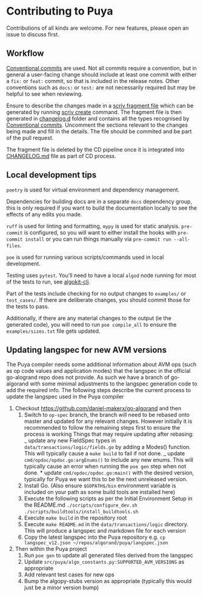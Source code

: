 # Contributing to Puya

Contributions of all kinds are welcome. For new features, please open an issue to discuss first.

## Workflow

[Conventional commits](https://www.conventionalcommits.org/en/v1.0.0/#summary) are used.
Not all commits require a convention, but in general a user-facing change should include at least
one commit with either a `fix:` or `feat:` commit, so that is included in the release notes.
Other conventions such as `docs:` or `test:` are not necessarily required but may be helpful to
see when reviewing.

Ensure to describe the changes made in a [scriv fragment file](https://scriv.readthedocs.io/en/stable/concepts.html#fragments) which can be generated by running [scriv create](https://scriv.readthedocs.io/en/stable/commands.html#scriv-create) command. The fragment file is then generated in [changelog.d](./changelog.d/) folder and contains all the types recognised by [Conventional commits](https://www.conventionalcommits.org/en/v1.0.0/#summary). Uncomment the sections relevant to the changes being made and fill in the details. The file should be commited and be part of the pull request.

The fragment file is deleted by the CD pipeline once it is integrated into [CHANGELOG.md](./CHANGELOG.md) file as part of CD process.

## Local development tips

`poetry` is used for virtual environment and dependency management.

Dependencies for building docs are in a separate `docs` dependency group, this is only required
if you want to build the documentation locally to see the effects of any edits you made.

`ruff` is used for linting and formatting, `mypy` is used for static analysis. `pre-commit` is
configured, so you will want to either install the hooks with `pre-commit install` or you can run
things manually via `pre-commit run --all-files`.

`poe` is used for running various scripts/commands used in local development.

Testing uses `pytest`. You'll need to have a local `algod` node running for most of the tests
to run, see [algokit-cli](https://github.com/algorandfoundation/algokit-cli).

Part of the tests include checking for no output changes to `examples/` or `test_cases/`. If there
are deliberate changes, you should commit those for the tests to pass.

Additionally, if there are any material changes to the output (ie the generated code), you will
need to run `poe compile_all` to ensure the `examples/sizes.txt` file gets updated.

## Updating langspec for new AVM versions

The Puya compiler needs some additional information about AVM ops (such as op code values and application modes) that the langspec in the official go-alogrand repo does not provide.
As such we have a branch of go-algorand with some minimal adjustments to the langspec generation code to add the required info.
The following steps describe the current process to update the langspec used in the Puya compiler

1. Checkout https://github.com/daniel-makerx/go-algorand and then
    1. Switch to `op-spec` branch, the branch will need to be rebased onto master and updated for any relevant changes.
       However initially it is recommended to follow the remaining steps first to ensure the process is working
       Things that may require updating after rebasing:
       _ update any new FieldSpec types in `data/transactions/logic/fields.go` by adding a Modes() function. This will typically cause a `make build` to fail if not done.
       _ update `cmd/opdoc/opdoc.go:argEnums()` to include any new enums. This will typically cause an error when running the `poe gen` step when not done. \* update `cmd/opdoc/opdoc.go:main()` with the desired version, typically for Puya we want this to be the next unreleased version.
    2. Install Go. (Also ensure `$GOPATH$/bin` environment variable is included on your path as some build tools are installed here)
    3. Execute the following scripts as per the Initial Environment Setup in the README.md
       `./scripts/configure_dev.sh`
       `./scripts/buildtools/install_buildtools.sh`
    4. Execute `make build` in the repository root
    5. Execute `make README.md` in the `data/transactions/logic` directory. This will produce a langspec and markdown file for each version
    6. Copy the latest langspec into the Puya repository e.g. `cp langspec_v12.json ~/repos/algorand/puya/langspec.json`
2. Then within the Puya project
    1. Run `poe gen` to update all generated files derived from the langspec
    2. Update `src/puya/algo_constants.py:SUPPORTED_AVM_VERSIONS` as appropriate
    3. Add relevant test cases for new ops
    4. Bump the algopy-stubs version as appropriate (typically this would just be a minor version bump)
